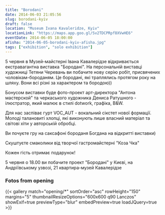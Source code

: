 ```yaml
---
title: "Borodani"
date: 2014-06-03 21:05:56
slug: borodani-kyiv
draft: false
location: "Museum Ivana Kavaleridze, Kyiv"
locationLink: "https://maps.app.goo.gl/Sv2TDCPRpf8XVwHE6"
eventDate: 2014-06-05 18:00:00
afisha: "2014-06-05-borodani-kyiv-afisha.jpg"
tags: ["exhibition", "solo exhibition"]
---
```


5 червня в Музей-майстерні Івана Кавалерідзе відкривається екстравагантна виставка "Бородані".
На персональній виставці художниці Тетяни Черевань ви побачите нову серію робіт, присвячених чоловікам-бороданям. Це бородані, які траплялись протягом року на шляху. Вони всі різні за характером та бородою))

Бонусом виставки буде фото-проект арт-директора "Антона мастерской"
та черкаського художника Дениса Ратушного - ілюстратор, який малює в стилі dotwork, графіка, B&W.

 Для нас заспіває гурт VOC_AUT - вокальний сікстет нової формації. Молоді талановиті хлопці, які виконують лише власний матеріал та світові хіти у авторській обробці.

Ви почуєте гру на саксафоні бороданя Богдана  на відкритті виставки)

Скуштуєте смаколики від творчої гастромайстерні "Коза Чка"

Кожен гість отримає подарунок! 


5 червня о 18.00 ви побачите проект "Бородані" у Києві, на Андріївському узвозі, 21
квартира-музей Кавалерідзе

### Fotos from opening

{{< gallery match="opening/*" sortOrder="asc" rowHeight="150" margins="5" thumbnailResizeOptions="600x600 q90 Lanczos" showExif=true previewType="blur" embedPreview=true loadJQuery=true >}}

